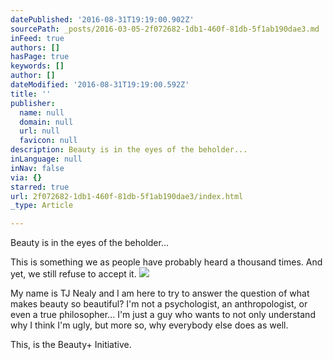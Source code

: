 ```yaml
---
datePublished: '2016-08-31T19:19:00.902Z'
sourcePath: _posts/2016-03-05-2f072682-1db1-460f-81db-5f1ab190dae3.md
inFeed: true
authors: []
hasPage: true
keywords: []
author: []
dateModified: '2016-08-31T19:19:00.592Z'
title: ''
publisher:
  name: null
  domain: null
  url: null
  favicon: null
description: Beauty is in the eyes of the beholder...
inLanguage: null
inNav: false
via: {}
starred: true
url: 2f072682-1db1-460f-81db-5f1ab190dae3/index.html
_type: Article

---
```

Beauty is in the eyes of the beholder...

This is something we as people have probably heard a thousand times. And yet, we still refuse to accept it.
![](https://s3-us-west-2.amazonaws.com/the-grid-img/p/05dc8619740368811a0d6604f497c5c7aa6e92e7.jpg)

My name is TJ Nealy and I am here to try to answer the question of what makes beauty so beautiful? I'm not a psychologist, an anthropologist, or even a true philosopher... I'm just a guy who wants to not only understand why I think I'm ugly, but more so, why everybody else does as well.

This, is the Beauty+ Initiative.